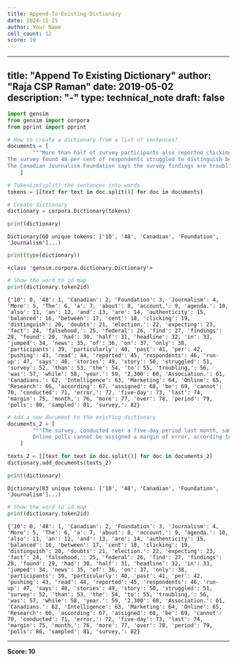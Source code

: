 ```yaml
---
title: Append-To-Existing-Dictionary
date: 2024-11-25
author: Your Name
cell_count: 12
score: 10
---
```


---
title: "Append To Existing Dictionary"
author: "Raja CSP Raman"
date: 2019-05-02
description: "-"
type: technical_note
draft: false
---

```python
import gensim
from gensim import corpora
from pprint import pprint
```


```python
# How to create a dictionary from a list of sentences?
documents = [
        """More than half of survey participants also reported clicking on a headline expecting to read a balanced news account, only to find the story was pushing an agenda.
The survey found 48 per cent of respondents struggled to distinguish between fact and falsehood, while doubts about the authenticity of news stories had jumped 10 per cent in the past year.
The Canadian Journalism Foundation says the survey findings are troubling, particularly in the run-up to a federal election."""
    ]
```


```python
# Tokenize(split) the sentences into words
tokens = [[text for text in doc.split()] for doc in documents]
```


```python
# Create dictionary
dictionary = corpora.Dictionary(tokens)
```


```python
print(dictionary)
```

    Dictionary(60 unique tokens: ['10', '48', 'Canadian', 'Foundation', 'Journalism']...)



```python
print(type(dictionary))
```

    <class 'gensim.corpora.dictionary.Dictionary'>



```python
# Show the word to id map
print(dictionary.token2id)
```

    {'10': 0, '48': 1, 'Canadian': 2, 'Foundation': 3, 'Journalism': 4, 'More': 5, 'The': 6, 'a': 7, 'about': 8, 'account,': 9, 'agenda.': 10, 'also': 11, 'an': 12, 'and': 13, 'are': 14, 'authenticity': 15, 'balanced': 16, 'between': 17, 'cent': 18, 'clicking': 19, 'distinguish': 20, 'doubts': 21, 'election.': 22, 'expecting': 23, 'fact': 24, 'falsehood,': 25, 'federal': 26, 'find': 27, 'findings': 28, 'found': 29, 'had': 30, 'half': 31, 'headline': 32, 'in': 33, 'jumped': 34, 'news': 35, 'of': 36, 'on': 37, 'only': 38, 'participants': 39, 'particularly': 40, 'past': 41, 'per': 42, 'pushing': 43, 'read': 44, 'reported': 45, 'respondents': 46, 'run-up': 47, 'says': 48, 'stories': 49, 'story': 50, 'struggled': 51, 'survey': 52, 'than': 53, 'the': 54, 'to': 55, 'troubling,': 56, 'was': 57, 'while': 58, 'year.': 59, '2,300': 60, 'Association.': 61, 'Canadians.': 62, 'Intelligence': 63, 'Marketing': 64, 'Online': 65, 'Research': 66, 'according': 67, 'assigned': 68, 'be': 69, 'cannot': 70, 'conducted': 71, 'error,': 72, 'five-day': 73, 'last': 74, 'margin': 75, 'month,': 76, 'more': 77, 'over': 78, 'period': 79, 'polls': 80, 'sampled': 81, 'survey,': 82}



```python
# Add a new document to the existing dictionary
documents_2 = [
        """The survey, conducted over a five-day period last month, sampled more than 2,300 Canadians.
        Online polls cannot be assigned a margin of error, according to the Marketing Research and Intelligence Association."""
    ]
```


```python
texts_2 = [[text for text in doc.split()] for doc in documents_2]
dictionary.add_documents(texts_2)
```


```python
print(dictionary)
```

    Dictionary(83 unique tokens: ['10', '48', 'Canadian', 'Foundation', 'Journalism']...)



```python
# Show the word to id map
print(dictionary.token2id)
```

    {'10': 0, '48': 1, 'Canadian': 2, 'Foundation': 3, 'Journalism': 4, 'More': 5, 'The': 6, 'a': 7, 'about': 8, 'account,': 9, 'agenda.': 10, 'also': 11, 'an': 12, 'and': 13, 'are': 14, 'authenticity': 15, 'balanced': 16, 'between': 17, 'cent': 18, 'clicking': 19, 'distinguish': 20, 'doubts': 21, 'election.': 22, 'expecting': 23, 'fact': 24, 'falsehood,': 25, 'federal': 26, 'find': 27, 'findings': 28, 'found': 29, 'had': 30, 'half': 31, 'headline': 32, 'in': 33, 'jumped': 34, 'news': 35, 'of': 36, 'on': 37, 'only': 38, 'participants': 39, 'particularly': 40, 'past': 41, 'per': 42, 'pushing': 43, 'read': 44, 'reported': 45, 'respondents': 46, 'run-up': 47, 'says': 48, 'stories': 49, 'story': 50, 'struggled': 51, 'survey': 52, 'than': 53, 'the': 54, 'to': 55, 'troubling,': 56, 'was': 57, 'while': 58, 'year.': 59, '2,300': 60, 'Association.': 61, 'Canadians.': 62, 'Intelligence': 63, 'Marketing': 64, 'Online': 65, 'Research': 66, 'according': 67, 'assigned': 68, 'be': 69, 'cannot': 70, 'conducted': 71, 'error,': 72, 'five-day': 73, 'last': 74, 'margin': 75, 'month,': 76, 'more': 77, 'over': 78, 'period': 79, 'polls': 80, 'sampled': 81, 'survey,': 82}



---
**Score: 10**